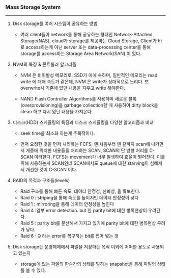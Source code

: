 ### Mass Storage System
-------------------------------------------
1. Disk storage를 여러 시스템이 공유하는 방법
    - 여러 client들이 network를 통해 공유하는 형태인 Network-Attached Storage(NAS), cloud가 storage를 제공하는 Cloud Storage, Client가 바로 access하는게 아닌 server 또는 data-processing center를 통해 storage를 access하는 Storage Area Network(SAN) 이 있다.

2. NVM의 특징 & 콘트롤러 알고리즘
    - NVM 은 비휘발성 메모리로, SSD가 이에 속하며, 일반적인 메모리는 read write 에 대해 속도가 같은데, NVM 은 write가 상대적으로 느리다. 또 overwrite시 기존에 있던 내용을 지우고 write 해야한다.

    - NAND Flash Controller Algorithms를 사용하며 새로운 블록(overprovisioning)을 garbage collection할 때 사용하여 dirty block을 clean 하고 다시 있던 내용을 가져온다.

3. 디스크(HDD) 스케쥴링의 특징과 디스크 스케쥴링을 다양한 알고리즘과 비교
    - seek time을 최소화 하는게 주목적이다.

    - 먼저 요청한 것을 먼저 처리하는 FCFS, 맨 처음부터 맨 끝까지 scan해 나가면서 게중에 위치한 내용들을 처리하는 SCAN, SCAN의 단 방향 처리를 C-SCAN 이라한다. FCFS는 movement가 너무 발생하여 효율이 떨어진다. 이를 위해 사용하는게 SCAN인데 SCAN에서도 queue에 대한 starving이 심해져서 개선한 것이 C-SCAN 이다.

4. RAID의 목적과 구조들(levels)
    - Raid 구조를 통해 빠른 속도, 데이터 안정성, 신뢰성, 을 확보한다.
    - Raid 0 :  striping을 통해 속도를 높이지만 데이터 안정성이 낮다
    - Raid 1 : mirroring을 통해 데이터 안정성을 높인다
    - Raid 4 :일부 error detection. but 한 parity bit에 대한 병목현상이 우려된다.
    - Raid 5 : parity bit를 분산해서 가지고 있기에 parity bit에 대한 병목현상 우려가 낮다.
    - Raid 6 : Q 라는 error를 복구하는 bit를 집어 넣는 것

5. Disk storage는 운영체제에서 파일을 저장하는 목적 이외에 어떠한 용도로 사용되고 있는지
    - storage에 있는 파일의 한순간의 상태를 말하는 snapshot을 통해 파일의 상태를 볼 수 있다.